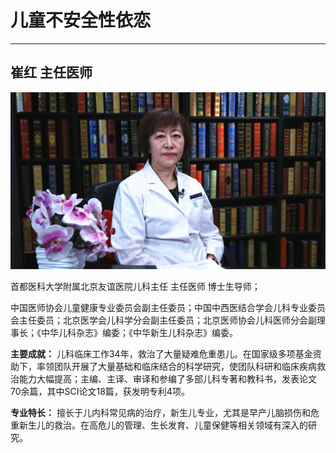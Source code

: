 # 儿童不安全性依恋

---

## 崔红 主任医师

![1678609211376](image/c02_016/1678609211376.png)

首都医科大学附属北京友谊医院儿科主任 主任医师 博士生导师；

中国医师协会儿童健康专业委员会副主任委员；中国中西医结合学会儿科专业委员会主任委员；北京医学会儿科学分会副主任委员；北京医师协会儿科医师分会副理事长；《中华儿科杂志》编委；《中华新生儿科杂志》编委。


**主要成就：** 儿科临床工作34年，救治了大量疑难危重患儿。在国家级多项基金资助下，率领团队开展了大量基础和临床结合的科学研究，使团队科研和临床疾病救治能力大幅提高；主编、主译、审译和参编了多部儿科专著和教科书，发表论文70余篇，其中SCI论文18篇，获发明专利4项。


**专业特长：** 擅长于儿内科常见病的治疗，新生儿专业，尤其是早产儿脑损伤和危重新生儿的救治。在高危儿的管理、生长发育、儿童保健等相关领域有深入的研究。
